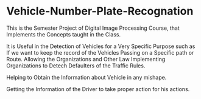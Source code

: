# Vehicle-Number-Plate-Recognation
This is the Semester Project of Digital Image Processing Course, that Implements the Concepts taught in the Class.


It is Useful in the Detection of Vehicles for a Very Specific Purpose such as If we want to keep the record of the Vehicles Passing on a Specific path or Route.
Allowing the Organizations and Other Law Implementing Organizations to Detech Defaulters of the Traffic Rules.

Helping to Obtain the Information about Vehicle in any mishape.

Getting the Information of the Driver to take proper action for his actions.
